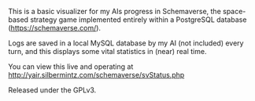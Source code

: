 This is a basic visualizer for my AIs progress in Schemaverse, the space-based strategy game implemented entirely within a PostgreSQL database (https://schemaverse.com/).

Logs are saved in a local MySQL database by my AI (not included) every turn, and this displays some vital statistics in (near) real time. 

You can view this live and operating at http://yair.silbermintz.com/schemaverse/svStatus.php

Released under the GPLv3.